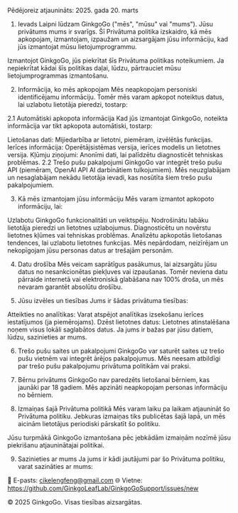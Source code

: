 Pēdējoreiz atjaunināts: 2025. gada 20. marts

1. Ievads
Laipni lūdzam GinkgoGo ("mēs", "mūsu" vai "mums"). Jūsu privātums mums ir svarīgs. Šī Privātuma politika izskaidro, kā mēs apkopojam, izmantojam, izpaužam un aizsargājam jūsu informāciju, kad jūs izmantojat mūsu lietojumprogrammu.

Izmantojot GinkgoGo, jūs piekrītat šīs Privātuma politikas noteikumiem. Ja nepiekrītat kādai šīs politikas daļai, lūdzu, pārtrauciet mūsu lietojumprogrammas izmantošanu.

2. Informācija, ko mēs apkopojam
Mēs neapkopojam personiski identificējamu informāciju. Tomēr mēs varam apkopot noteiktus datus, lai uzlabotu lietotāja pieredzi, tostarp:

2.1 Automātiski apkopota informācija
Kad jūs izmantojat GinkgoGo, noteikta informācija var tikt apkopota automātiski, tostarp:

Lietošanas dati: Mijiedarbība ar lietotni, piemēram, izvēlētās funkcijas.
Ierīces informācija: Operētājsistēmas versija, ierīces modelis un lietotnes versija.
Kļūmju ziņojumi: Anonīmi dati, lai palīdzētu diagnosticēt tehniskas problēmas.
2.2 Trešo pušu pakalpojumi
GinkgoGo var integrēt trešo pušu API (piemēram, OpenAI API AI darbinātiem tulkojumiem). Mēs neuzglabājam un nesaglabājam nekādu lietotāja ievadi, kas nosūtīta šiem trešo pušu pakalpojumiem.

3. Kā mēs izmantojam jūsu informāciju
Mēs varam izmantot apkopoto informāciju, lai:

Uzlabotu GinkgoGo funkcionalitāti un veiktspēju.
Nodrošinātu labāku lietotāja pieredzi un lietotnes uzlabojumus.
Diagnosticētu un novērstu lietotnes kļūmes vai tehniskas problēmas.
Analizētu apkopotās lietošanas tendences, lai uzlabotu lietotnes funkcijas.
Mēs nepārdodam, neizīrējam un nekopīgojam jūsu personas datus ar trešajām personām.

4. Datu drošība
Mēs veicam saprātīgus pasākumus, lai aizsargātu jūsu datus no nesankcionētas piekļuves vai izpaušanas. Tomēr neviena datu pārraide internetā vai elektroniskā glabāšana nav 100% droša, un mēs nevaram garantēt absolūtu drošību.

5. Jūsu izvēles un tiesības
Jums ir šādas privātuma tiesības:

Atteikties no analītikas: Varat atspējot analītikas izsekošanu ierīces iestatījumos (ja piemērojams).
Dzēst lietotnes datus: Lietotnes atinstalēšana noņem visus lokāli saglabātos datus.
Ja jums ir bažas par jūsu datiem, lūdzu, sazinieties ar mums.

6. Trešo pušu saites un pakalpojumi
GinkgoGo var saturēt saites uz trešo pušu vietnēm vai integrēt ārējos pakalpojumus. Mēs neesam atbildīgi par trešo pušu pakalpojumu privātuma politikām vai praksi.

7. Bērnu privātums
GinkgoGo nav paredzēts lietošanai bērniem, kas jaunāki par 18 gadiem. Mēs apzināti neapkopojam personas informāciju no bērniem.

8. Izmaiņas šajā Privātuma politikā
Mēs varam laiku pa laikam atjaunināt šo Privātuma politiku. Jebkuras izmaiņas tiks publicētas šajā lapā, un mēs aicinām lietotājus periodiski pārskatīt šo politiku.

Jūsu turpmākā GinkgoGo izmantošana pēc jebkādām izmaiņām nozīmē jūsu piekrišanu atjauninātajai politikai.

9. Sazinieties ar mums
Ja jums ir kādi jautājumi par šo Privātuma politiku, varat sazināties ar mums:

📧 E-pasts: cikelengfeng@gmail.com
🌐 Vietne: https://github.com/GinkgoLeafLab/GinkgoGoSupport/issues/new

© 2025 GinkgoGo. Visas tiesības aizsargātas.